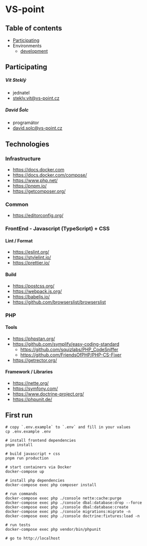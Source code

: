 # VS-point

## Table of contents

- [Participating](#Participating)
- Environments
  - [development](.docs/env.dev.md)

## Participating

##### Vít Steklý
- jednatel
- stekly.vit@vs-point.cz

##### David Šolc
- programátor
- david.solc@vs-point.cz

## Technologies

### Infrastructure

- https://docs.docker.com
- https://docs.docker.com/compose/
- https://www.php.net/
- https://pnpm.io/
- https://getcomposer.org/

### Common

- https://editorconfig.org/

### FrontEnd - Javascript (TypeScript) + CSS

#### Lint / Format

- https://eslint.org/
- https://stylelint.io/
- https://prettier.io/

#### Build

- https://postcss.org/
- https://webpack.js.org/
- https://babeljs.io/
- https://github.com/browserslist/browserslist

### PHP

#### Tools

- https://phpstan.org/
- https://github.com/symplify/easy-coding-standard
  - https://github.com/squizlabs/PHP_CodeSniffer
  - https://github.com/FriendsOfPHP/PHP-CS-Fixer
- https://getrector.org/

#### Framework / Libraries

- https://nette.org/
- https://symfony.com/
- https://www.doctrine-project.org/
- https://phpunit.de/

## First run

```console
# copy `.env.example` to `.env` and fill in your values
cp .env.example .env

# install frontend dependencies
pnpm install

# build javascript + css
pnpm run production

# start containers via Docker
docker-compose up

# install php dependencies
docker-compose exec php composer install

# run commands
docker-compose exec php ./console nette:cache:purge
docker-compose exec php ./console dbal:database:drop --force
docker-compose exec php ./console dbal:database:create
docker-compose exec php ./console migrations:migrate -n
docker-compose exec php ./console doctrine:fixtures:load -n

# run tests
docker-compose exec php vendor/bin/phpunit

# go to http://localhost
```
